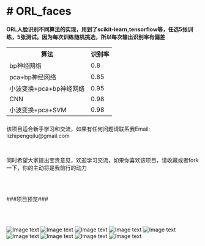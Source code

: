 <h1># ORL_faces</h1>
<h4>ORL人脸识别不同算法的实现，用到了scikit-learn,tensorflow等，任选5张训练，5张测试。因为每次训练随机挑选，所以每次输出识别率有偏差</h4>
<table >
<tr>
<th>算法</th>
<th>识别率</th>
</tr>
<tr>
<td>bp神经网络</td>
<td> 0.8</td>
</tr>
<tr>
<td>pca+bp神经网络</td>
<td>0.85</td>
</tr>
<tr>
<td>小波变换+pca+bp神经网络</td>
<td>0.95</td>
</tr>
<td>CNN</td>
<td>0.98</td>
</tr>
<tr>
<td>小波变换+pca+SVM  </td>
<td>0.98</td>
</tr>
</table>
           
###
<p>该项目适合新手学习和交流，如果有任何问题请联系我Email: lizhipengqilu@gmail.com <p></br>
<p>同时希望大家提出宝贵意见，欢迎学习交流，如果你喜欢该项目，请收藏或者fork一下，你的主动将是我前行的动力<p></br></br>

<p>###项目预览###<p></br></br>

![Image text](https://github.com/Frank-qlu/ORL_faces/blob/master/images/1.png)
![Image text](https://github.com/Frank-qlu/ORL_faces/blob/master/images/2.png)
![Image text](https://github.com/Frank-qlu/ORL_faces/blob/master/images/3.png)
![Image text](https://github.com/Frank-qlu/ORL_faces/blob/master/images/4.png)
![Image text](https://github.com/Frank-qlu/ORL_faces/blob/master/images/5.png)
![Image text](https://github.com/Frank-qlu/ORL_faces/blob/master/images/6.png)
![Image text](https://github.com/Frank-qlu/ORL_faces/blob/master/images/7.png)
![Image text](https://github.com/Frank-qlu/ORL_faces/blob/master/images/8.png)
![Image text](https://github.com/Frank-qlu/ORL_faces/blob/master/images/9.png)